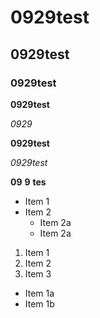 # 0929test
## 0929test

### 0929test

**0929test**

_0929_

**0929test**

_0929test_ 

**09** **9** __tes__


* Item 1
* Item 2
  * Item 2a
  * Item 2a
  
 1. Item 1
 2. Item 2
 3. Item 3
   * Item 1a
   * Item 1b
